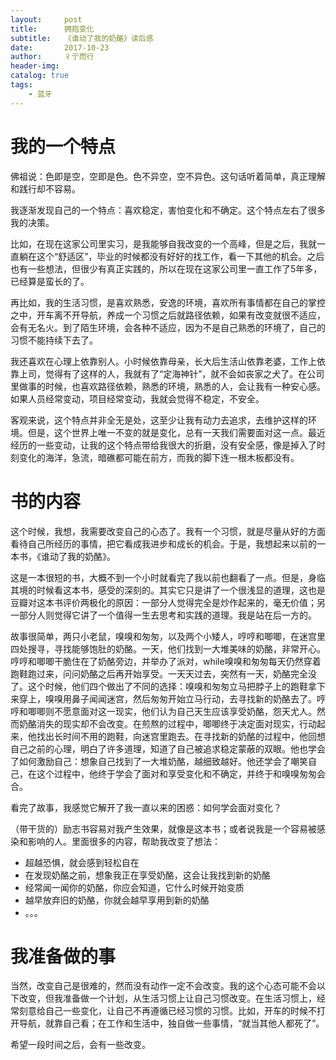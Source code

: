 ```yaml
---
layout:     post
title:      拥抱变化
subtitle:   《谁动了我的奶酪》读后感
date:       2017-10-23
author:     彳亍而行
header-img: 
catalog: true
tags:
    - 蓝牙
---
```

# 我的一个特点

佛祖说：色即是空，空即是色。色不异空，空不异色。这句话听着简单，真正理解和践行却不容易。

我逐渐发现自己的一个特点：喜欢稳定，害怕变化和不确定。这个特点左右了很多我的决策。

比如，在现在这家公司里实习，是我能够自我改变的一个高峰，但是之后，我就一直躺在这个“舒适区”，毕业的时候都没有好好的找工作，看一下其他的机会。之后也有一些想法，但很少有真正实践的，所以在现在这家公司里一直工作了5年多，已经算是蛮长的了。

再比如，我的生活习惯，是喜欢熟悉，安逸的环境，喜欢所有事情都在自己的掌控之中，开车离不开导航，养成一个习惯之后就路径依赖，如果有改变就很不适应，会有无名火。到了陌生环境，会各种不适应，因为不是自己熟悉的环境了，自己的习惯不能持续下去了。

我还喜欢在心理上依靠别人。小时候依靠母亲，长大后生活山依靠老婆，工作上依靠上司，觉得有了这样的人，我就有了“定海神针”，就不会如丧家之犬了。在公司里做事的时候，也喜欢路径依赖，熟悉的环境，熟悉的人，会让我有一种安心感。如果人员经常变动，项目经常变动，我就会觉得不稳定，不安全。

客观来说，这个特点并非全无是处，这至少让我有动力去追求，去维护这样的环境。但是，这个世界上唯一不变的就是变化，总有一天我们需要面对这一点。最近经历的一些变动，让我的这个特点带给我很大的折磨，没有安全感，像是掉入了时刻变化的海洋，急流，暗礁都可能在前方，而我的脚下连一根木板都没有。

# 书的内容

这个时候，我想，我需要改变自己的心态了。我有一个习惯，就是尽量从好的方面看待自己所经历的事情，把它看成我进步和成长的机会。于是，我想起来以前的一本书，《谁动了我的奶酪》。

这是一本很短的书，大概不到一个小时就看完了我以前也翻看了一点。但是，身临其境的时候看这本书，感受的深刻的。其实它只是讲了一个很浅显的道理，这也是豆瓣对这本书评价两极化的原因：一部分人觉得完全是炒作起来的，毫无价值；另一部分人则觉得它讲了一个值得一生去思考和实践的道理。我是站在后一方的。

故事很简单，两只小老鼠，嗅嗅和匆匆，以及两个小矮人，哼哼和唧唧，在迷宫里四处搜寻，寻找能够饱肚的奶酪。一天，他们找到一大堆美味的奶酪，非常开心。哼哼和唧唧干脆住在了奶酪旁边，并举办了派对，while嗅嗅和匆匆每天仍然穿着跑鞋跑过来，问问奶酪之后再开始享受。一天天过去，突然有一天，奶酪完全没了。这个时候，他们四个做出了不同的选择：嗅嗅和匆匆立马把脖子上的跑鞋拿下来穿上，嗅嗅用鼻子闻闻迷宫，然后匆匆开始立马行动，去寻找新的奶酪去了。哼哼和唧唧则不愿意面对这一现实，他们认为自己天生应该享受奶酪，怨天尤人。然而奶酪消失的现实却不会改变。在煎熬的过程中，唧唧终于决定面对现实，行动起来，他找出长时间不用的跑鞋，向迷宫里跑去。在寻找新的奶酪的过程中，他回想自己之前的心理，明白了许多道理，知道了自己被追求稳定蒙蔽的双眼。他也学会了如何激励自己：想象自己找到了一大堆奶酪，越细致越好。他还学会了嘲笑自己，在这个过程中，他终于学会了面对和享受变化和不确定，并终于和嗅嗅匆匆会合。

看完了故事，我感觉它解开了我一直以来的困惑：如何学会面对变化？

（带干货的）励志书容易对我产生效果，就像是这本书；或者说我是一个容易被感染和影响的人。里面很多的内容，帮助我改变了想法：

* 超越恐惧，就会感到轻松自在
* 在发现奶酪之前，想象我正在享受奶酪，这会让我找到新的奶酪
* 经常闻一闻你的奶酪，你应会知道，它什么时候开始变质
* 越早放弃旧的奶酪，你就会越早享用到新的奶酪
* 。。。

# 我准备做的事

当然，改变自己是很难的，然而没有动作一定不会改变。我的这个心态可能不会以下改变，但我准备做一个计划，从生活习惯上让自己习惯改变。在生活习惯上，经常刻意给自己一些变化，让自己不再遵循已经习惯的习惯。比如，开车的时候不打开导航，就靠自己看；在工作和生活中，独自做一些事情，“就当其他人都死了”。

希望一段时间之后，会有一些改变。